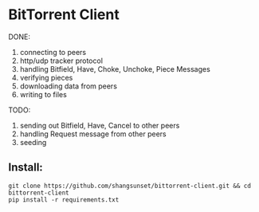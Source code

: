 # BitTorrent Client

DONE:

1. connecting to peers
2. http/udp tracker protocol
3. handling Bitfield, Have, Choke, Unchoke, Piece Messages
4. verifying pieces
5. downloading data from peers
6. writing to files

TODO:

1. sending out Bitfield, Have, Cancel to other peers
2. handling Request message from other peers
3. seeding

## Install:

```
git clone https://github.com/shangsunset/bittorrent-client.git && cd bittorrent-client
pip install -r requirements.txt
```
